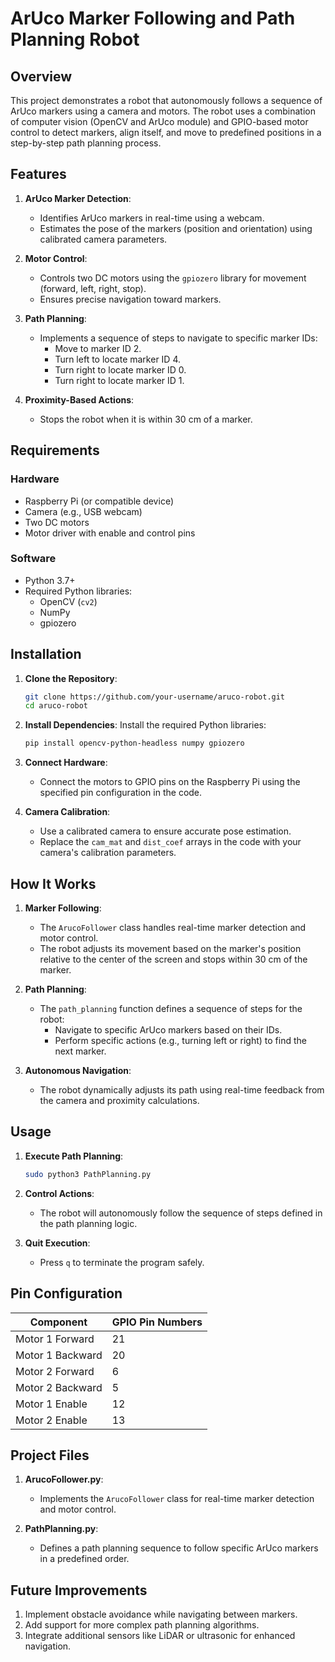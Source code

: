 # ArUco Marker Following and Path Planning Robot

## Overview

This project demonstrates a robot that autonomously follows a sequence of ArUco markers using a camera and motors. The robot uses a combination of computer vision (OpenCV and ArUco module) and GPIO-based motor control to detect markers, align itself, and move to predefined positions in a step-by-step path planning process.

## Features

1. **ArUco Marker Detection**:
   - Identifies ArUco markers in real-time using a webcam.
   - Estimates the pose of the markers (position and orientation) using calibrated camera parameters.

2. **Motor Control**:
   - Controls two DC motors using the `gpiozero` library for movement (forward, left, right, stop).
   - Ensures precise navigation toward markers.

3. **Path Planning**:
   - Implements a sequence of steps to navigate to specific marker IDs:
     - Move to marker ID 2.
     - Turn left to locate marker ID 4.
     - Turn right to locate marker ID 0.
     - Turn right to locate marker ID 1.

4. **Proximity-Based Actions**:
   - Stops the robot when it is within 30 cm of a marker.

## Requirements

### Hardware
- Raspberry Pi (or compatible device)
- Camera (e.g., USB webcam)
- Two DC motors
- Motor driver with enable and control pins

### Software
- Python 3.7+
- Required Python libraries:
  - OpenCV (`cv2`)
  - NumPy
  - gpiozero

## Installation

1. **Clone the Repository**:
   ```bash
   git clone https://github.com/your-username/aruco-robot.git
   cd aruco-robot
   ```

2. **Install Dependencies**:
   Install the required Python libraries:
   ```bash
   pip install opencv-python-headless numpy gpiozero
   ```

3. **Connect Hardware**:
   - Connect the motors to GPIO pins on the Raspberry Pi using the specified pin configuration in the code.

4. **Camera Calibration**:
   - Use a calibrated camera to ensure accurate pose estimation.
   - Replace the `cam_mat` and `dist_coef` arrays in the code with your camera's calibration parameters.

## How It Works

1. **Marker Following**:
   - The `ArucoFollower` class handles real-time marker detection and motor control.
   - The robot adjusts its movement based on the marker's position relative to the center of the screen and stops within 30 cm of the marker.

2. **Path Planning**:
   - The `path_planning` function defines a sequence of steps for the robot:
     - Navigate to specific ArUco markers based on their IDs.
     - Perform specific actions (e.g., turning left or right) to find the next marker.

3. **Autonomous Navigation**:
   - The robot dynamically adjusts its path using real-time feedback from the camera and proximity calculations.

## Usage

1. **Execute Path Planning**:
   ```bash
   sudo python3 PathPlanning.py
   ```

2. **Control Actions**:
   - The robot will autonomously follow the sequence of steps defined in the path planning logic.

3. **Quit Execution**:
   - Press `q` to terminate the program safely.

## Pin Configuration

| Component       | GPIO Pin Numbers |
|-----------------|------------------|
| Motor 1 Forward | 21               |
| Motor 1 Backward| 20               |
| Motor 2 Forward | 6                |
| Motor 2 Backward| 5                |
| Motor 1 Enable  | 12               |
| Motor 2 Enable  | 13               |

## Project Files

1. **ArucoFollower.py**:
   - Implements the `ArucoFollower` class for real-time marker detection and motor control.

2. **PathPlanning.py**:
   - Defines a path planning sequence to follow specific ArUco markers in a predefined order.

## Future Improvements

1. Implement obstacle avoidance while navigating between markers.
2. Add support for more complex path planning algorithms.
3. Integrate additional sensors like LiDAR or ultrasonic for enhanced navigation.

